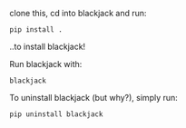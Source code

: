 clone this, cd into blackjack and run:
```shell
pip install .
```
..to install blackjack!

Run blackjack with:
```shell
blackjack
```

To uninstall blackjack (but why?), simply run:
```shell
pip uninstall blackjack
```
